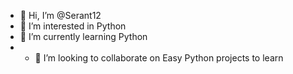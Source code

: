 - 👋 Hi, I’m @Serant12
- 👀 I’m interested in Python 
- 🌱 I’m currently learning Python 
- - 💞️ I’m looking to collaborate on Easy Python projects to learn


<!---
Serant12/Serant12 is a ✨ special ✨ repository because its `README.md` (this file) appears on your GitHub profile.
You can click the Preview link to take a look at your changes.
--->
